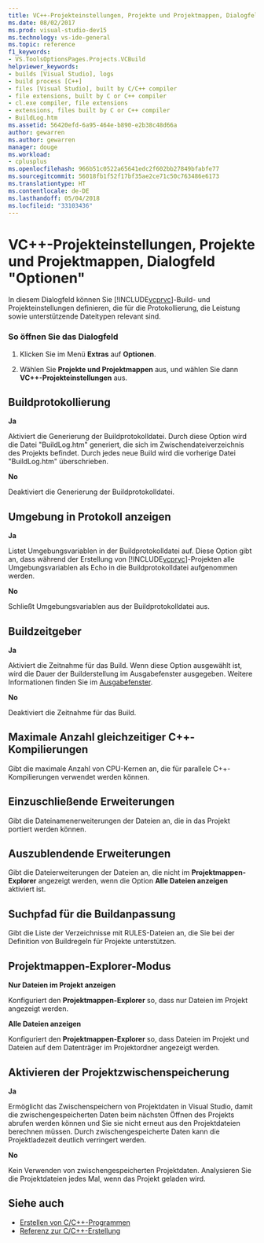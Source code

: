 ```yaml
---
title: VC++-Projekteinstellungen, Projekte und Projektmappen, Dialogfeld "Optionen"
ms.date: 08/02/2017
ms.prod: visual-studio-dev15
ms.technology: vs-ide-general
ms.topic: reference
f1_keywords:
- VS.ToolsOptionsPages.Projects.VCBuild
helpviewer_keywords:
- builds [Visual Studio], logs
- build process [C++]
- files [Visual Studio], built by C/C++ compiler
- file extensions, built by C or C++ compiler
- cl.exe compiler, file extensions
- extensions, files built by C or C++ compiler
- BuildLog.htm
ms.assetid: 56420efd-6a95-464e-b890-e2b38c48d66a
author: gewarren
ms.author: gewarren
manager: douge
ms.workload:
- cplusplus
ms.openlocfilehash: 966b51c0522a65641edc2f602bb27849bfabfe77
ms.sourcegitcommit: 56018fb1f52f17bf35ae2ce71c50c763486e6173
ms.translationtype: HT
ms.contentlocale: de-DE
ms.lasthandoff: 05/04/2018
ms.locfileid: "33103436"
---
```

# <a name="vc-project-settings-projects-and-solutions-options-dialog-box"></a>VC++-Projekteinstellungen, Projekte und Projektmappen, Dialogfeld "Optionen"
In diesem Dialogfeld können Sie [!INCLUDE[vcprvc](../../code-quality/includes/vcprvc_md.md)]-Build- und Projekteinstellungen definieren, die für die Protokollierung, die Leistung sowie unterstützende Dateitypen relevant sind.

### <a name="to-access-this-dialog-box"></a>So öffnen Sie das Dialogfeld

1.  Klicken Sie im Menü **Extras** auf **Optionen**.

2.  Wählen Sie **Projekte und Projektmappen** aus, und wählen Sie dann **VC++-Projekteinstellungen** aus.

## <a name="build-logging"></a>Buildprotokollierung
 **Ja**

  Aktiviert die Generierung der Buildprotokolldatei. Durch diese Option wird die Datei "BuildLog.htm" generiert, die sich im Zwischendateiverzeichnis des Projekts befindet. Durch jedes neue Build wird die vorherige Datei "BuildLog.htm" überschrieben.

 **No**

  Deaktiviert die Generierung der Buildprotokolldatei.

## <a name="show-environment-in-log"></a>Umgebung in Protokoll anzeigen
 **Ja**

 Listet Umgebungsvariablen in der Buildprotokolldatei auf. Diese Option gibt an, dass während der Erstellung von [!INCLUDE[vcprvc](../../code-quality/includes/vcprvc_md.md)]-Projekten alle Umgebungsvariablen als Echo in die Buildprotokolldatei aufgenommen werden.

 **No**

 Schließt Umgebungsvariablen aus der Buildprotokolldatei aus.

## <a name="build-timing"></a>Buildzeitgeber
 **Ja**

  Aktiviert die Zeitnahme für das Build. Wenn diese Option ausgewählt ist, wird die Dauer der Builderstellung im Ausgabefenster ausgegeben. Weitere Informationen finden Sie im [Ausgabefenster](../../ide/reference/output-window.md).

 **No**

 Deaktiviert die Zeitnahme für das Build.

## <a name="maximum-concurrent-c-compilations"></a>Maximale Anzahl gleichzeitiger C++-Kompilierungen
  Gibt die maximale Anzahl von CPU-Kernen an, die für parallele C++-Kompilierungen verwendet werden können.

## <a name="extensions-to-include"></a>Einzuschließende Erweiterungen
  Gibt die Dateinamenerweiterungen der Dateien an, die in das Projekt portiert werden können.

## <a name="extensions-to-hide"></a>Auszublendende Erweiterungen
  Gibt die Dateierweiterungen der Dateien an, die nicht im **Projektmappen-Explorer** angezeigt werden, wenn die Option **Alle Dateien anzeigen** aktiviert ist.

## <a name="build-customization-search-path"></a>Suchpfad für die Buildanpassung
  Gibt die Liste der Verzeichnisse mit RULES-Dateien an, die Sie bei der Definition von Buildregeln für Projekte unterstützen.

## <a name="solution-explorer-mode"></a>Projektmappen-Explorer-Modus
 **Nur Dateien im Projekt anzeigen**

  Konfiguriert den **Projektmappen-Explorer** so, dass nur Dateien im Projekt angezeigt werden.

 **Alle Dateien anzeigen**

  Konfiguriert den **Projektmappen-Explorer** so, dass Dateien im Projekt und Dateien auf dem Datenträger im Projektordner angezeigt werden.

## <a name="enable-project-caching"></a>Aktivieren der Projektzwischenspeicherung
**Ja**

Ermöglicht das Zwischenspeichern von Projektdaten in Visual Studio, damit die zwischengespeicherten Daten beim nächsten Öffnen des Projekts abrufen werden können und Sie sie nicht erneut aus den Projektdateien berechnen müssen. Durch zwischengespeicherte Daten kann die Projektladezeit deutlich verringert werden.

**No**

Kein Verwenden von zwischengespeicherten Projektdaten. Analysieren Sie die Projektdateien jedes Mal, wenn das Projekt geladen wird.

## <a name="see-also"></a>Siehe auch

- [Erstellen von C/C++-Programmen](/cpp/build/building-c-cpp-programs)
- [Referenz zur C/C++-Erstellung](/cpp/build/reference/c-cpp-building-reference)